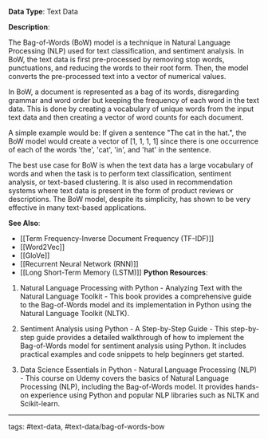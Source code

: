 **Data Type**: Text Data

**Description**:

The Bag-of-Words (BoW) model is a technique in Natural Language Processing (NLP) used for text classification, and sentiment analysis. In BoW, the text data is first pre-processed by removing stop words, punctuations, and reducing the words to their root form. Then, the model converts the pre-processed text into a vector of numerical values.

In BoW, a document is represented as a bag of its words, disregarding grammar and word order but keeping the frequency of each word in the text data. This is done by creating a vocabulary of unique words from the input text data and then creating a vector of word counts for each document.

A simple example would be: 
If given a sentence "The cat in the hat.", the BoW model would create a vector of [1, 1, 1, 1] since there is one occurrence of each of the words 'the', 'cat', 'in', and 'hat' in the sentence. 

The best use case for BoW is when the text data has a large vocabulary of words and when the task is to perform text classification, sentiment analysis, or text-based clustering. It is also used in recommendation systems where text data is present in the form of product reviews or descriptions. The BoW model, despite its simplicity, has shown to be very effective in many text-based applications.

**See Also**:

- [[Term Frequency-Inverse Document Frequency (TF-IDF)]]
- [[Word2Vec]]
- [[GloVe]]
- [[Recurrent Neural Network (RNN)]]
- [[Long Short-Term Memory (LSTM)]]
**Python Resources**:

1. Natural Language Processing with Python - Analyzing Text with the Natural Language Toolkit - This book provides a comprehensive guide to the Bag-of-Words model and its implementation in Python using the Natural Language Toolkit (NLTK).

2. Sentiment Analysis using Python - A Step-by-Step Guide - This step-by-step guide provides a detailed walkthrough of how to implement the Bag-of-Words model for sentiment analysis using Python. It includes practical examples and code snippets to help beginners get started.

3. Data Science Essentials in Python - Natural Language Processing (NLP) - This course on Udemy covers the basics of Natural Language Processing (NLP), including the Bag-of-Words model. It provides hands-on experience using Python and popular NLP libraries such as NLTK and Scikit-learn.


---
tags: #text-data, #text-data/bag-of-words-bow
